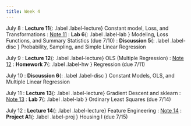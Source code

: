 ```yaml
---
title: Week 4
---
```


July 8
: **Lecture 11**{: .label .label-lecture} Constant model, Loss, and Transformations
    : [Note 11](https://ds100.org/course-notes/constant_model_loss_transformations/loss_transformations.html)
: **Lab 6**{: .label .label-lab }  Modeling, Loss Functions, and Summary Statistics (due 7/10)
: **Discussion 5**{: .label .label-disc } Probability, Sampling, and Simple Linear Regression

July 9
: **Lecture 12**{: .label .label-lecture} OLS (Multiple Regression)
    : [Note 12](https://ds100.org/course-notes/ols/ols.html)
: **Homework 7**{: .label .label-hw } Regression (due 7/11)

July 10
: **Discussion 6**{: .label .label-disc } Constant Models, OLS, and Multiple Linear Regression

July 11
: **Lecture 13**{: .label .label-lecture} Gradient Descent and sklearn
    : [Note 13](https://ds100.org/course-notes/gradient_descent/gradient_descent.html)
: **Lab 7**{: .label .label-lab }  Ordinary Least Squares (due 7/14)

July 12
: **Lecture 14**{: .label .label-lecture} Feature Engineering
    : [Note 14](https://ds100.org/course-notes/feature_engineering/feature_engineering.html)
: **Project A1**{: .label .label-proj } Housing I (due 7/15)